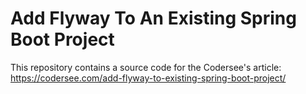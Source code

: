 # Add Flyway To An Existing Spring Boot Project
This repository contains a source code for the Codersee's article: https://codersee.com/add-flyway-to-existing-spring-boot-project/
